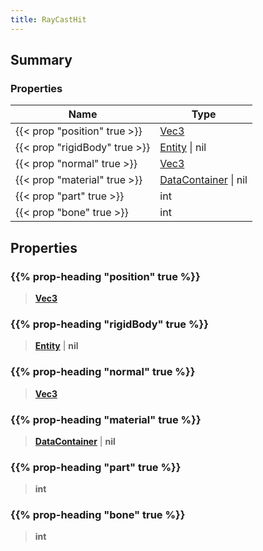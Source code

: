 ```yaml
---
title: RayCastHit
---
```


## Summary

### Properties

| Name | Type |
| ---- | ---- |
| {{< prop "position" true >}} | [Vec3](/vext/ref/shared/type/vec3) |
| {{< prop "rigidBody" true >}} | [Entity](/vext/ref/shared/type/entity) \| nil |
| {{< prop "normal" true >}} | [Vec3](/vext/ref/shared/type/vec3) |
| {{< prop "material" true >}} | [DataContainer](/vext/ref/shared/type/datacontainer) \| nil |
| {{< prop "part" true >}} | int |
| {{< prop "bone" true >}} | int |

## Properties

### {{% prop-heading "position" true %}}

> **[Vec3](/vext/ref/shared/type/vec3)**

### {{% prop-heading "rigidBody" true %}}

> **[Entity](/vext/ref/shared/type/entity)** \| **nil**

### {{% prop-heading "normal" true %}}

> **[Vec3](/vext/ref/shared/type/vec3)**

### {{% prop-heading "material" true %}}

> **[DataContainer](/vext/ref/shared/type/datacontainer)** \| **nil**

### {{% prop-heading "part" true %}}

> **int**

### {{% prop-heading "bone" true %}}

> **int**

